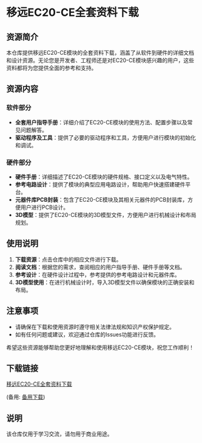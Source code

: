 # 移远EC20-CE全套资料下载

## 资源简介

本仓库提供移远EC20-CE模块的全套资料下载，涵盖了从软件到硬件的详细文档和设计资源。无论您是开发者、工程师还是对EC20-CE模块感兴趣的用户，这些资料都将为您提供全面的参考和支持。

## 资源内容

### 软件部分
- **全套用户指导手册**：详细介绍了EC20-CE模块的使用方法、配置步骤以及常见问题解答。
- **驱动程序及工具**：提供了必要的驱动程序和工具，方便用户进行模块的初始化和调试。

### 硬件部分
- **硬件手册**：详细描述了EC20-CE模块的硬件规格、接口定义以及电气特性。
- **参考电路设计**：提供了模块的典型应用电路设计，帮助用户快速搭建硬件平台。
- **元器件库PCB封装**：包含了EC20-CE模块及其相关元器件的PCB封装库，方便用户进行PCB设计。
- **3D模型**：提供了EC20-CE模块的3D模型文件，方便用户进行机械设计和布局规划。

## 使用说明

1. **下载资源**：点击仓库中的相应文件进行下载。
2. **阅读文档**：根据您的需求，查阅相应的用户指导手册、硬件手册等文档。
3. **参考设计**：在硬件设计过程中，参考提供的参考电路设计和元器件库。
4. **3D模型使用**：在进行机械设计时，导入3D模型文件以确保模块的正确安装和布局。

## 注意事项

- 请确保在下载和使用资源时遵守相关法律法规和知识产权保护规定。
- 如有任何问题或建议，欢迎通过仓库的Issues功能进行反馈。

希望这些资源能够帮助您更好地理解和使用移远EC20-CE模块，祝您工作顺利！

## 下载链接
[移远EC20-CE全套资料下载](https://pan.quark.cn/s/f77200188b60) 

(备用: [备用下载](https://pan.baidu.com/s/120vWLwfmYkwioSyX7kFQxQ?pwd=1234))

## 说明

该仓库仅用于学习交流，请勿用于商业用途。
